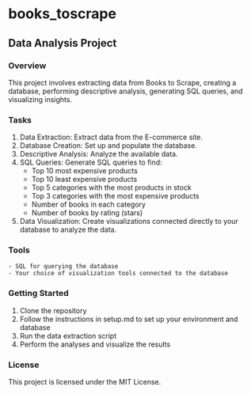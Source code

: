 # books_toscrape

## Data Analysis Project

### Overview
This project involves extracting data from Books to Scrape, creating a database, performing descriptive analysis, generating SQL queries, and visualizing insights.

### Tasks
1. Data Extraction: Extract data from the E-commerce site.
2. Database Creation: Set up and populate the database.
3. Descriptive Analysis: Analyze the available data.
4. SQL Queries: Generate SQL queries to find:
    - Top 10 most expensive products
    - Top 10 least expensive products
    - Top 5 categories with the most products in stock
    - Top 3 categories with the most expensive products
    - Number of books in each category
    - Number of books by rating (stars)
5. Data Visualization: Create visualizations connected directly to your database to analyze the data.

### Tools
    - SQL for querying the database
    - Your choice of visualization tools connected to the database

### Getting Started
1. Clone the repository
2. Follow the instructions in setup.md to set up your environment and database
3. Run the data extraction script
4. Perform the analyses and visualize the results

### License
This project is licensed under the MIT License.

